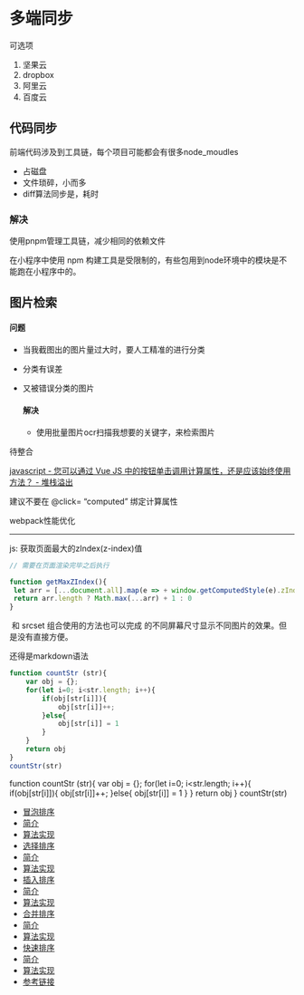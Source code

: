 # 多端同步 #

可选项

1. 坚果云
2. dropbox
3. 阿里云
4. 百度云





## 代码同步 ##

前端代码涉及到工具链，每个项目可能都会有很多node_moudles

- 占磁盘
- 文件琐碎，小而多
- diff算法同步是，耗时

### 解决 ###

使用pnpm管理工具链，减少相同的依赖文件







在小程序中使用 npm 构建工具是受限制的，有些包用到node环境中的模块是不能跑在小程序中的。







## 图片检索 ##

#### 		问题 ####

- 当我截图出的图片量过大时，要人工精准的进行分类

- 分类有误差

- 又被错误分类的图片

    #### 解决 ####

    - 使用批量图片ocr扫描我想要的关键字，来检索图片

    

    





待整合

[javascript - 您可以通过 Vue JS 中的按钮单击调用计算属性，还是应该始终使用方法？ - 堆栈溢出](https://stackoverflow.com/questions/61063602/can-you-call-a-computed-property-from-a-button-click-in-vue-js-or-should-you-alw)

 

建议不要在 @click= “computed” 绑定计算属性



webpack性能优化

















<hr>

js: 获取页面最大的zIndex(z-index)值

```js
// 需要在页面渲染完毕之后执行

function getMaxZIndex(){
 let arr = [...document.all].map(e => + window.getComputedStyle(e).zIndex || 0);
 return arr.length ? Math.max(...arr) + 1 : 0
}
```





<img> 和 srcset 组合使用的方法也可以完成 <picture>的不同屏幕尺寸显示不同图片的效果。但是没有直接<picture>方便。



还得是markdown语法

```javascript
function countStr (str){
    var obj = {};
    for(let i=0; i<str.length; i++){
        if(obj[str[i]]){
            obj[str[i]]++;
        }else{
            obj[str[i]] = 1
        }
    }
    return obj
}
countStr(str)
```



function countStr (str){
    var obj = {};
    for(let i=0; i<str.length; i++){
        if(obj[str[i]]){
            obj[str[i]]++;
        }else{
            obj[str[i]] = 1
        }
    }
    return obj
}
countStr(str)





- [冒泡排序](https://javascript.ruanyifeng.com/library/sorting.html#toc0)
- [简介](https://javascript.ruanyifeng.com/library/sorting.html#toc1)
- [算法实现](https://javascript.ruanyifeng.com/library/sorting.html#toc2)
- [选择排序](https://javascript.ruanyifeng.com/library/sorting.html#toc3)
- [简介](https://javascript.ruanyifeng.com/library/sorting.html#toc4)
- [算法实现](https://javascript.ruanyifeng.com/library/sorting.html#toc5)
- [插入排序](https://javascript.ruanyifeng.com/library/sorting.html#toc6)
- [简介](https://javascript.ruanyifeng.com/library/sorting.html#toc7)
- [算法实现](https://javascript.ruanyifeng.com/library/sorting.html#toc8)
- [合并排序](https://javascript.ruanyifeng.com/library/sorting.html#toc9)
- [简介](https://javascript.ruanyifeng.com/library/sorting.html#toc10)
- [算法实现](https://javascript.ruanyifeng.com/library/sorting.html#toc11)
- [快速排序](https://javascript.ruanyifeng.com/library/sorting.html#toc12)
- [简介](https://javascript.ruanyifeng.com/library/sorting.html#toc13)
- [算法实现](https://javascript.ruanyifeng.com/library/sorting.html#toc14)
- [参考链接](https://javascript.ruanyifeng.com/library/sorting.html#toc15)
